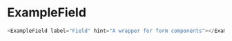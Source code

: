 # ExampleField

```javascript
<ExampleField label="Field" hint="A wrapper for form components"></ExampleField>
```
